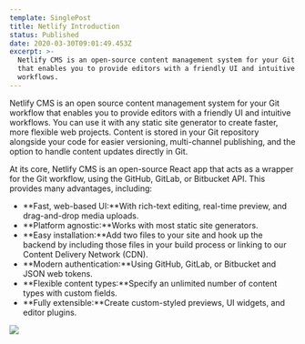 ```yaml
---
template: SinglePost
title: Netlify Introduction
status: Published
date: 2020-03-30T09:01:49.453Z
excerpt: >-
  Netlify CMS is an open-source content management system for your Git workflow
  that enables you to provide editors with a friendly UI and intuitive
  workflows.
---
```

Netlify CMS is an open source content management system for your Git workflow that enables you to provide editors with a friendly UI and intuitive workflows. You can use it with any static site generator to create faster, more flexible web projects. Content is stored in your Git repository alongside your code for easier versioning, multi-channel publishing, and the option to handle content updates directly in Git.

At its core, Netlify CMS is an open-source React app that acts as a wrapper for the Git workflow, using the GitHub, GitLab, or Bitbucket API. This provides many advantages, including:

* **Fast, web-based UI:**With rich-text editing, real-time preview, and drag-and-drop media uploads.
* **Platform agnostic:**Works with most static site generators.
* **Easy installation:**Add two files to your site and hook up the backend by including those files in your build process or linking to our Content Delivery Network (CDN).
* **Modern authentication:**Using GitHub, GitLab, or Bitbucket and JSON web tokens.
* **Flexible content types:**Specify an unlimited number of content types with custom fields.
* **Fully extensible:**Create custom-styled previews, UI widgets, and editor plugins.

![](https://www.netlifycms.org/img/middleman.svg)
